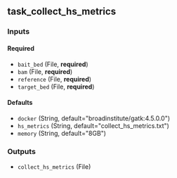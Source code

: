 
## task_collect_hs_metrics

### Inputs

#### Required

  * `bait_bed` (File, **required**)
  * `bam` (File, **required**)
  * `reference` (File, **required**)
  * `target_bed` (File, **required**)

#### Defaults

  * `docker` (String, default="broadinstitute/gatk:4.5.0.0")
  * `hs_metrics` (String, default="collect_hs_metrics.txt")
  * `memory` (String, default="8GB")

### Outputs

  * `collect_hs_metrics` (File)
